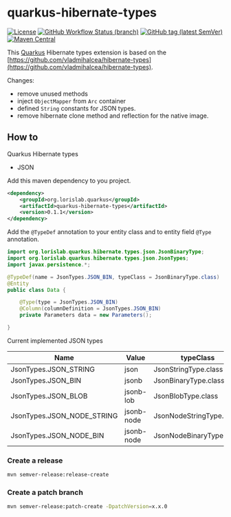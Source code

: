 # quarkus-hibernate-types

[![License](https://img.shields.io/github/license/lorislab/quarkus-hibernate-types?style=for-the-badge&logo=apache)](https://www.apache.org/licenses/LICENSE-2.0)
[![GitHub Workflow Status (branch)](https://img.shields.io/github/workflow/status/lorislab/quarkus-hibernate-types/build/master?logo=github&style=for-the-badge)](https://github.com/lorislab/quarkus-hibernate-types/actions?query=workflow%3Abuild)
[![GitHub tag (latest SemVer)](https://img.shields.io/github/v/tag/lorislab/quarkus-hibernate-types?logo=github&style=for-the-badge)](https://github.com/lorislab/quarkus-hibernate-types/releases/latest)
[![Maven Central](https://img.shields.io/maven-central/v/org.lorislab.quarkus/quarkus-hibernate-types?logo=java&style=for-the-badge)](https://maven-badges.herokuapp.com/maven-central/org.lorislab.quarkus/quarkus-hibernate-types)

This [Quarkus](https://quarkus.io/) Hibernate types extension is based on the [https://github.com/vladmihalcea/hibernate-types](https://github.com/vladmihalcea/hibernate-types).

Changes:
* remove unused methods
* inject `ObjectMapper` from `Arc` container
* defined `String` constants for JSON types.
* remove hibernate clone method and reflection for the native image.

## How to

Quarkus Hibernate types
* JSON

Add this maven dependency to you project.
```xml
<dependency>
    <groupId>org.lorislab.quarkus</groupId>
    <artifactId>quarkus-hibernate-types</artifactId>
    <version>0.1.1</version>
</dependency>
```
Add the `@TypeDef` annotation to your entity class and to entity field `@Type` annotation.

```java
import org.lorislab.quarkus.hibernate.types.json.JsonBinaryType;
import org.lorislab.quarkus.hibernate.types.json.JsonTypes;
import javax.persistence.*;

@TypeDef(name = JsonTypes.JSON_BIN, typeClass = JsonBinaryType.class)
@Entity
public class Data {

    @Type(type = JsonTypes.JSON_BIN)
    @Column(columnDefinition = JsonTypes.JSON_BIN)
    private Parameters data = new Parameters();

}
```

Current implemented JSON types

| Name   | Value  | typeClass |
|---|---|---|
| JsonTypes.JSON_STRING  | json  | JsonStringType.class |
| JsonTypes.JSON_BIN  | jsonb | JsonBinaryType.class |
| JsonTypes.JSON_BLOB  | jsonb-lob | JsonBlobType.class |
| JsonTypes.JSON_NODE_STRING  | jsonb-node | JsonNodeStringType.class |
| JsonTypes.JSON_NODE_BIN  | jsonb-node | JsonNodeBinaryType.class |



### Create a release

```bash
mvn semver-release:release-create
```

### Create a patch branch
```bash
mvn semver-release:patch-create -DpatchVersion=x.x.0
